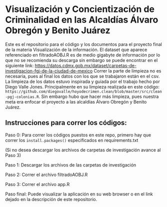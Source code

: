 # Visualización y Concientización de Criminalidad en las Alcaldías Álvaro Obregón y Benito Juárez
Este es el repositorio para el código y los documentos para el proyecto final de la materia Visualización de la información. El dataset que aparece referenciado en filtradoAOBJ.R 
es de medio gigabyte de información por lo que no se recomienda su descarga sin embargo se puede encontrar en el siguiente link: https://datos.cdmx.gob.mx/dataset/carpetas-de-investigacion-fgj-de-la-ciudad-de-mexico
Correr la parte de limpieza no es necesaria, pues al final los datos con los que se trabajaron están en el csv. La limpieza de los datos estuvo inspirada y guiada por el trabajo hecho por 
Diego Valle Jones. Principalmente en su limpieza realizada en este código: `https://github.com/diegovalle/hoyodecrimen.clean/blob/master/src/clean-pgj-colonias.R`. Sin embargo hubo que hacer
más limpieza, pues nuestra meta era enfocar el proyecto a las alcaldías Álvaro Obregón y Benito Juárez. 
## Instrucciones para correr los códigos:
Paso 0: Para correr los códigos puestos en este repo, primero hay que correr los `install.packages()` especificados en requirements.txt

(Si no desea descargar los archivos de carpetas de investigación avance al Paso 3)

Paso 1: Descargar los archivos de las carpetas de investigación 

Paso 2: Correr el archivo filtradoAOBJ.R

Paso 3: Correr el archivo app.R

Paso final: Puede visualizar la aplicación en su web browser o en el link dejado en la descripción de este repositorio. 
